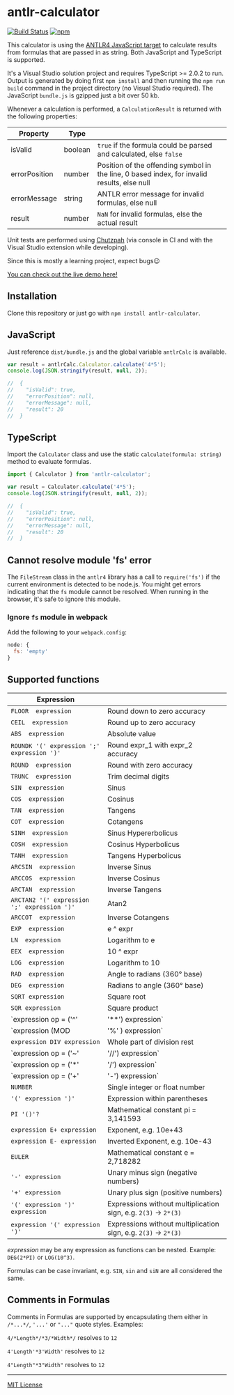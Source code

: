﻿# antlr-calculator

[![Build Status](https://jenkins.dangl.me/buildStatus/icon?job=antlr-calculator)](https://jenkins.dangl.me/buildStatus/icon?job=antlr-calculator)
[![npm](https://img.shields.io/npm/v/antlr-calculator.svg)](https://www.npmjs.com/package/antlr-calculator)

This calculator is using the [ANTLR4 JavaScript target](https://github.com/antlr/antlr4/blob/master/doc/javascript-target.md)
to calculate results from formulas that are passed in as string. Both JavaScript and TypeScript is supported.

It's a Visual Studio solution project and requires TypeScript >= 2.0.2 to run. Output is generated by doing first `npm install`
and then running the `npm run build` command in the project directory (no Visual Studio required). The JavaScript `bundle.js`
is gzipped just a bit over 50&nbsp;kb.

Whenever a calculation is performed, a `CalculationResult` is returned with the following properties:

| Property      | Type    |                                                                                             |
|---------------|---------|---------------------------------------------------------------------------------------------|
| isValid       | boolean | `true` if the formula could be parsed and calculated, else `false`                          |
| errorPosition | number  | Position of the offending symbol in the line, 0 based index, for invalid results, else null |
| errorMessage  | string  | ANTLR error message for invalid formulas, else null                                         |
| result        | number  | `NaN` for invalid formulas, else the actual result                                          |

Unit tests are performed using [Chutzpah](https://github.com/mmanela/chutzpah)
(via console in CI and with the Visual Studio extension while developing).

Since this is mostly a learning project, expect bugs😉

[You can check out the live demo here!](https://antlr-calculator.dangl.me)

## Installation

Clone this repository or just go with `npm install antlr-calculator`.

## JavaScript

Just reference `dist/bundle.js` and the global variable `antlrCalc` is available.
 

``` javascript
var result = antlrCalc.Calculator.calculate('4*5');
console.log(JSON.stringify(result, null, 2));

//  {
//    "isValid": true,
//    "errorPosition": null,
//    "errorMessage": null,
//    "result": 20
//  }

```

## TypeScript

Import the `Calculator` class and use the static `calculate(formula: string)` method to evaluate formulas.

``` typescript
import { Calculator } from 'antlr-calculator';

var result = Calculator.calculate('4*5');
console.log(JSON.stringify(result, null, 2));

//  {
//    "isValid": true,
//    "errorPosition": null,
//    "errorMessage": null,
//    "result": 20
//  }
```

## Cannot resolve module 'fs' error
The `FileStream` class in the `antlr4` library has a call to `require('fs')` if the
current environment is detected to be node.js. You might get errors indicating that
the `fs` module cannot be resolved. When running in the browser, it's safe to ignore this module.

### Ignore `fs` module in webpack
Add the following to your `webpack.config`:

``` javascript
node: {
  fs: 'empty'
}
```

## Supported functions

| Expression                               |                                       |
|------------------------------------------|---------------------------------------|
`FLOOR  expression`                        | Round down to zero accuracy           |
`CEIL  expression`                         | Round up to zero accuracy             |
`ABS  expression`                          | Absolute value                        |
`ROUNDK '(' expression ';' expression ')'` | Round expr_1 with expr_2 accuracy     |
`ROUND  expression`                        | Round with zero accuracy              |
`TRUNC  expression`                        | Trim decimal digits                   |
`SIN  expression`                          | Sinus                                 |
`COS  expression`                          | Cosinus                               |
`TAN  expression`                          | Tangens                               |
`COT  expression`                          | Cotangens	                           |
`SINH  expression`                         | Sinus Hypererbolicus                  |
`COSH  expression`                         | Cosinus Hyperbolicus                  |
`TANH  expression`                         | Tangens Hyperbolicus                  |
`ARCSIN  expression`                       | Inverse Sinus                         |
`ARCCOS  expression`                       | Inverse Cosinus                       |
`ARCTAN  expression`                       | Inverse Tangens                       |
`ARCTAN2 '(' expression ';' expression ')'`| Atan2                                 |
`ARCCOT  expression`                       | Inverse Cotangens                     |
`EXP  expression`                          | e ^ expr                              |
`LN  expression`                           | Logarithm to e                        |
`EEX  expression`                          | 10 ^ expr                             |
`LOG  expression`                          | Logarithm to 10                       |
`RAD  expression`                          | Angle to radians (360° base)          |
`DEG  expression`                          | Radians to angle (360° base)          |
`SQRT expression`                          | Square root                           |
`SQR expression`                           | Square product                        |
`expression op = ('^'|'**') expression`    | expr_1 to the expr_2 th power         |
`expression (MOD | '%' ) expression`       | Modulo                                |
`expression DIV expression`                | Whole part of division rest           |
`expression op = ('~'|'//') expression`    | expr_1 nth root of expr_2             |
`expression op = ('*'|'/') expression`     | Multiplication or division            |
`expression op = ('+'|'-') expression`     | Addition or subtraction               |
`NUMBER	`                                  | Single integer or float number        |
`'(' expression ')'`                       | Expression within parentheses         |
`PI '()'?`                                 | Mathematical constant pi = 3,141593   |
`expression E+ expression`                 | Exponent, e.g. 10e+43                 |
`expression E- expression`                 | Inverted Exponent, e.g. 10e-43        |
`EULER`                                    | Mathematical constant e = 2,718282    |
`'-' expression`                           | Unary minus sign (negative numbers)   |
`'+' expression`                           | Unary plus sign (positive numbers)    |
`'(' expression ')' expression`               | Expressions without multiplication sign, e.g. `2(3)` -> `2*(3)` |
`expression '(' expression ')'`              | Expressions without multiplication sign, e.g. `2(3)` -> `2*(3)` |

_expression_ may be any expression as functions can be nested. Example: `DEG(2*PI)` or `LOG(10^3)`.

Formulas can be case invariant, e.g. `SIN`, `sin` and `siN` are all considered the same.

## Comments in Formulas

Comments in Formulas are supported by encapsulating them either in `/*...*/`, `'...'` or `"..."` quote styles. Examples:

`4/*Length*/*3/*Width*/` resolves to `12`

`4'Length'*3'Width'` resolves to `12`

`4"Length"*3"Width"` resolves to `12`

---

[MIT License](License.md)